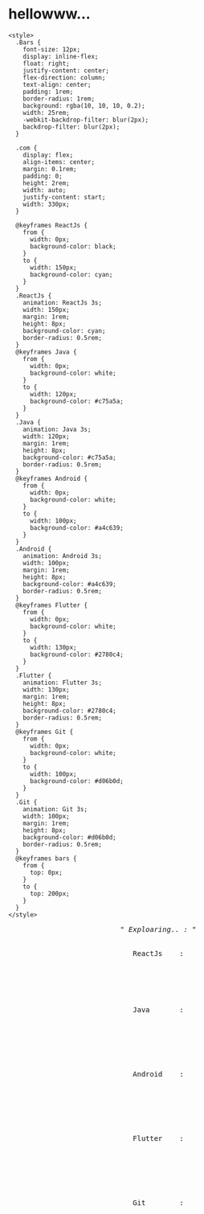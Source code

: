 <!-- - 👋 Hi, I’m @GitUserVivek
- 👀 Interested To learn Programming Languages 
- 💻 Looking For Job Opportunity
 --> 
 <h1> hellowww...</h1>
  <head>
   
    <style>
      .Bars {
        font-size: 12px;
        display: inline-flex;
        float: right;
        justify-content: center;
        flex-direction: column;
        text-align: center;
        padding: 1rem;
        border-radius: 1rem;
        background: rgba(10, 10, 10, 0.2);
        width: 25rem;
        -webkit-backdrop-filter: blur(2px);
        backdrop-filter: blur(2px);
      }

      .com {
        display: flex;
        align-items: center;
        margin: 0.1rem;
        padding: 0;
        height: 2rem;
        width: auto;
        justify-content: start;
        width: 330px;
      }

      @keyframes ReactJs {
        from {
          width: 0px;
          background-color: black;
        }
        to {
          width: 150px;
          background-color: cyan;
        }
      }
      .ReactJs {
        animation: ReactJs 3s;
        width: 150px;
        margin: 1rem;
        height: 8px;
        background-color: cyan;
        border-radius: 0.5rem;
      }
      @keyframes Java {
        from {
          width: 0px;
          background-color: white;
        }
        to {
          width: 120px;
          background-color: #c75a5a;
        }
      }
      .Java {
        animation: Java 3s;
        width: 120px;
        margin: 1rem;
        height: 8px;
        background-color: #c75a5a;
        border-radius: 0.5rem;
      }
      @keyframes Android {
        from {
          width: 0px;
          background-color: white;
        }
        to {
          width: 100px;
          background-color: #a4c639;
        }
      }
      .Android {
        animation: Android 3s;
        width: 100px;
        margin: 1rem;
        height: 8px;
        background-color: #a4c639;
        border-radius: 0.5rem;
      }
      @keyframes Flutter {
        from {
          width: 0px;
          background-color: white;
        }
        to {
          width: 130px;
          background-color: #2780c4;
        }
      }
      .Flutter {
        animation: Flutter 3s;
        width: 130px;
        margin: 1rem;
        height: 8px;
        background-color: #2780c4;
        border-radius: 0.5rem;
      }
      @keyframes Git {
        from {
          width: 0px;
          background-color: white;
        }
        to {
          width: 100px;
          background-color: #d06b0d;
        }
      }
      .Git {
        animation: Git 3s;
        width: 100px;
        margin: 1rem;
        height: 8px;
        background-color: #d06b0d;
        border-radius: 0.5rem;
      }
      @keyframes bars {
        from {
          top: 0px;
        }
        to {
          top: 200px;
        }
      }
    </style>
  </head>

  <body>
    <center>
      <pre class="Bars">
            <i>" Exploaring.. : " </i>
            <div class="com">
             <span>ReactJs    : </span> 
             <div class="ReactJs"></div>
             </div>
            <div class="com">
             <span>Java       : </span> <div class="Java   ">
            </div>
             </div>
            <div class="com">
             <span>Android    : </span> <div class="Android">
            </div>
             </div>
            <div class="com">
             <span>Flutter    : </span> <div class="Flutter">
            </div>
             </div>
            <div class="com">
             <span>Git        : </span> <div class="Git    ">
            </div>
             </div> 
        </pre>
    </center>
  </body> 
